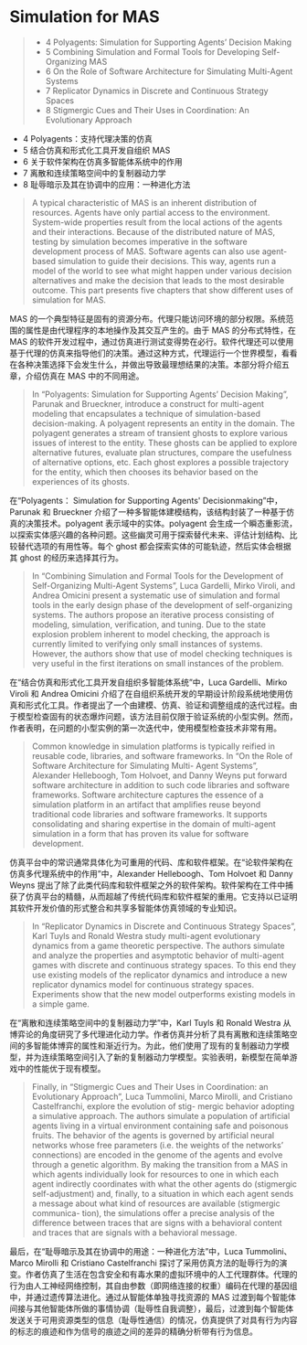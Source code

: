 # Simulation for MAS

> - 4 Polyagents: Simulation for Supporting Agents’ Decision Making
> - 5 Combining Simulation and Formal Tools for Developing Self-Organizing MAS
> - 6 On the Role of Software Architecture for Simulating Multi-Agent Systems
> - 7 Replicator Dynamics in Discrete and Continuous Strategy Spaces
> - 8 Stigmergic Cues and Their Uses in Coordination: An Evolutionary Approach

- 4 Polyagents：支持代理决策的仿真
- 5 结合仿真和形式化工具开发自组织 MAS
- 6 关于软件架构在仿真多智能体系统中的作用
- 7 离散和连续策略空间中的复制器动力学
- 8 耻辱暗示及其在协调中的应用：一种进化方法

> A typical characteristic of MAS is an inherent distribution of resources. Agents have
only partial access to the environment. System-wide properties result from the local actions
of the agents and their interactions. Because of the distributed nature of MAS, testing
by simulation becomes imperative in the software development process of MAS. Software
agents can also use agent-based simulation to guide their decisions. This way, agents run a
model of the world to see what might happen under various decision alternatives and make
the decision that leads to the most desirable outcome. This part presents five chapters that
show different uses of simulation for MAS.

MAS 的一个典型特征是固有的资源分布。代理只能访问环境的部分权限。系统范围的属性是由代理程序的本地操作及其交互产生的。由于 MAS 的分布式特性，在 MAS 的软件开发过程中，通过仿真进行测试变得势在必行。软件代理还可以使用基于代理的仿真来指导他们的决策。通过这种方式，代理运行一个世界模型，看看在各种决策选择下会发生什么，并做出导致最理想结果的决策。本部分将介绍五章，介绍仿真在 MAS 中的不同用途。

> In “Polyagents: Simulation for Supporting Agents’ Decision Making”, Parunak and
Brueckner, introduce a construct for multi-agent modeling that encapsulates a technique
of simulation-based decision-making. A polyagent represents an entity in the domain. The
polyagent generates a stream of transient ghosts to explore various issues of interest to the
entity. These ghosts can be applied to explore alternative futures, evaluate plan structures,
compare the usefulness of alternative options, etc. Each ghost explores a possible trajectory
for the entity, which then chooses its behavior based on the experiences of its ghosts.

在“Polyagents： Simulation for Supporting Agents' Decisionmaking”中，Parunak 和 Brueckner 介绍了一种多智能体建模结构，该结构封装了一种基于仿真的决策技术。polyagent 表示域中的实体。polyagent 会生成一个瞬态重影流，以探索实体感兴趣的各种问题。这些幽灵可用于探索替代未来、评估计划结构、比较替代选项的有用性等。每个 ghost 都会探索实体的可能轨迹，然后实体会根据其 ghost 的经历来选择其行为。

> In “Combining Simulation and Formal Tools for the Development of Self-Organizing
Multi-Agent Systems”, Luca Gardelli, Mirko Viroli, and Andrea Omicini present a systematic 
use of simulation and formal tools in the early design phase of the development of
self-organizing systems. The authors propose an iterative process consisting of modeling,
simulation, verification, and tuning. Due to the state explosion problem inherent to model
checking, the approach is currently limited to verifying only small instances of systems.
However, the authors show that use of model checking techniques is very useful in the first
iterations on small instances of the problem.

在“结合仿真和形式化工具开发自组织多智能体系统”中，Luca Gardelli、Mirko Viroli 和 Andrea Omicini 介绍了在自组织系统开发的早期设计阶段系统地使用仿真和形式化工具。作者提出了一个由建模、仿真、验证和调整组成的迭代过程。由于模型检查固有的状态爆炸问题，该方法目前仅限于验证系统的小型实例。然而，作者表明，在问题的小型实例的第一次迭代中，使用模型检查技术非常有用。

> Common knowledge in simulation platforms is typically reified in reusable code, libraries,
and software frameworks. In “On the Role of Software Architecture for Simulating Multi-
Agent Systems”, Alexander Helleboogh, Tom Holvoet, and Danny Weyns put forward software
architecture in addition to such code libraries and software frameworks. Software
architecture captures the essence of a simulation platform in an artifact that amplifies reuse
beyond traditional code libraries and software frameworks. It supports consolidating and
sharing expertise in the domain of multi-agent simulation in a form that has proven its
value for software development.

仿真平台中的常识通常具体化为可重用的代码、库和软件框架。在“论软件架构在仿真多代理系统中的作用”中，Alexander Helleboogh、Tom Holvoet 和 Danny Weyns 提出了除了此类代码库和软件框架之外的软件架构。软件架构在工件中捕获了仿真平台的精髓，从而超越了传统代码库和软件框架的重用。它支持以已证明其软件开发价值的形式整合和共享多智能体仿真领域的专业知识。

> In “Replicator Dynamics in Discrete and Continuous Strategy Spaces”, Karl Tuyls and
Ronald Westra study multi-agent evolutionary dynamics from a game theoretic perspective.
The authors simulate and analyze the properties and asymptotic behavior of multi-agent
games with discrete and continuous strategy spaces. To this end they use existing models
of the replicator dynamics and introduce a new replicator dynamics model for continuous
strategy spaces. Experiments show that the new model outperforms existing models in a
simple game.

在“离散和连续策略空间中的复制器动力学”中，Karl Tuyls 和 Ronald Westra 从博弈论的角度研究了多代理进化动力学。作者仿真并分析了具有离散和连续策略空间的多智能体博弈的属性和渐近行为。为此，他们使用了现有的复制器动力学模型，并为连续策略空间引入了新的复制器动力学模型。实验表明，新模型在简单游戏中的性能优于现有模型。

 
> Finally, in “Stigmergic Cues and Their Uses in Coordination: an Evolutionary Approach”,
Luca Tummolini, Marco Mirolli, and Cristiano Castelfranchi, explore the evolution of stig-
mergic behavior adopting a simulative approach. The authors simulate a population of
artificial agents living in a virtual environment containing safe and poisonous fruits. The
behavior of the agents is governed by artificial neural networks whose free parameters (i.e.
the weights of the networks’ connections) are encoded in the genome of the agents and
evolve through a genetic algorithm. By making the transition from a MAS in which agents
individually look for resources to one in which each agent indirectly coordinates with what
the other agents do (stigmergic self-adjustment) and, finally, to a situation in which each
agent sends a message about what kind of resources are available (stigmergic communica-
tion), the simulations offer a precise analysis of the difference between traces that are signs
with a behavioral content and traces that are signals with a behavioral message.

最后，在“耻辱暗示及其在协调中的用途：一种进化方法”中，Luca Tummolini、Marco Mirolli 和 Cristiano Castelfranchi 探讨了采用仿真方法的耻辱行为的演变。作者仿真了生活在包含安全和有毒水果的虚拟环境中的人工代理群体。代理的行为由人工神经网络控制，其自由参数（即网络连接的权重）编码在代理的基因组中，并通过遗传算法进化。通过从智能体单独寻找资源的 MAS 过渡到每个智能体间接与其他智能体所做的事情协调（耻辱性自我调整），最后，过渡到每个智能体发送关于可用资源类型的信息（耻辱性通信）的情况，仿真提供了对具有行为内容的标志的痕迹和作为信号的痕迹之间的差异的精确分析带有行为信息。


